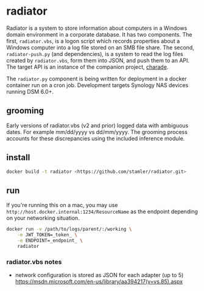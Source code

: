 # radiator

Radiator is a system to store information about computers in a Windows domain environment in a corporate database. It has two components. The first, `radiator.vbs`, is a logon script which records properties about a Windows computer into a log file stored on an SMB file share. The second, `radiator-push.py` (and dependencies), is a system to read the log files created by `radiator.vbs`, form them into JSON, and push them to an API. The target API is an instance of the companion project, [charade](https://github.com/stamler/charade).

The `radiator.py` component is being written for deployment in a docker container run on a cron job. Development targets Synology NAS devices running DSM 6.0+.

## grooming

Early versions of radiator.vbs (v2 and prior) logged data with ambiguous dates. For example mm/dd/yyyy vs dd/mm/yyyy. The grooming process accounts for these discrepancies using the included inference module.

## install

```bash
docker build -t radiator <https://github.com/stamler/radiator.git>
```

## run

If you're running this on a mac, you may use `http://host.docker.internal:1234/ResourceName` as the endpoint depending on your networking situation.

```bash
docker run -v /path/to/logs/parent/:/working \
    -e JWT_TOKEN=_token_ \
    -e ENDPOINT=_endpoint_ \
    radiator
```

### radiator.vbs notes

- network configuration is stored as JSON for each adapter (up to 5)
  <https://msdn.microsoft.com/en-us/library/aa394217(v=vs.85).aspx>
